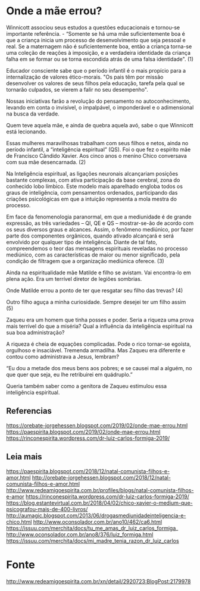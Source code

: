 # Onde a mãe errou?

Winnicott associou seus estudos a questões educacionais e tornou-se importante referência. - “Somente se há uma mãe suficientemente boa é que a criança inicia um processo de desenvolvimento que seja pessoal e real. Se a maternagem não é suficientemente boa, então a criança torna-se uma coleção de reações à imposição, e a verdadeira identidade da criança falha em se formar ou se torna escondida atrás de uma falsa identidade". (1)

Educador consciente sabe que o período infantil é o mais propício para a internalização de valores ético-morais. "Os pais têm por missão desenvolver os valores de seus filhos pela educação, tarefa pela qual se tornarão culpados, se vierem a falir no seu desempenho".

Nossas iniciativas farão a revolução do pensamento no autoconhecimento, levando em conta o invisível, o impalpável, o imponderável e o adimensional na busca da verdade.

Quem teve aquela mãe, e ainda de quebra aquela avó, sabe o que Winnicott está lecionando.

Essas mulheres maravilhosas trabalham com seus filhos e netos, ainda no período infantil, a “inteligência espiritual” (QS). Foi o que fez o espírito mãe de Francisco Cândido Xavier. Aos cinco anos o menino Chico conversava com sua mãe desencarnada. (2)

Na Inteligência espiritual, as ligações neuronais alcançariam posições bastante complexas, com ativa participação da base cerebral, zona do conhecido lobo límbico. Este modelo mais aparelhado engloba todos os graus de inteligência, com pensamentos ordenados, participando das criações psicológicas em que a intuição representa a mola mestra do processo.

  Em face da fenomenologia paranormal, em que a mediunidade é de grande expressão, as três variedades – QI, QE e QS – mostrar-se-ão de acordo com os seus diversos graus e alcances. Assim, o fenômeno mediúnico, por fazer parte dos componentes orgânicos, quando ativado alcançará e será envolvido por qualquer tipo de inteligência. Diante de tal fato, compreendemos o teor das mensagens espirituais reveladas no processo mediúnico, com as características de maior ou menor significado, pela condição de filtragem que a organização mediúnica oferece. (3)

Ainda na espiritualidade mãe Matilde e filho se avistam. Vai encontra-lo em plena ação. Era um terrível diretor de legiões sombrias.

Onde Matilde errou a ponto de ter que resgatar seu filho das trevas? (4)

Outro filho aguça a minha curiosidade. Sempre desejei ter um filho assim (5)

Zaqueu era um homem que tinha posses e poder. Seria a riqueza uma prova mais terrível do que a miséria? Qual a influência da inteligência espiritual na sua boa administração?

A riqueza é cheia de equações complicadas. Pode o rico tornar-se egoísta, orgulhoso e insaciável. Tremenda armadilha. Mas Zaqueu era diferente e contou como administrava a Jesus, lembram?

 “Eu dou a metade dos meus bens aos pobres; e se causei mal a alguém, no que quer que seja, eu lhe retribuirei em quádruplo.”

Queria também saber como a genitora de Zaqueu estimulou essa inteligência espiritual.

## Referencias
https://orebate-jorgehessen.blogspot.com/2019/02/onde-mae-errou.html
https://paespirita.blogspot.com/2019/02/onde-mae-errou.html
https://rinconespirita.wordpress.com/dr-luiz-carlos-formiga-2019/

## Leia mais
https://paespirita.blogspot.com/2018/12/natal-comunista-filhos-e-amor.html
http://orebate-jorgehessen.blogspot.com/2018/12/natal-comunista-filhos-e-amor.html
http://www.redeamigoespirita.com.br/profiles/blogs/natal-comunista-filhos-e-amor
https://rinconespirita.wordpress.com/dr-luiz-carlos-formiga-2019/
https://blog.estantevirtual.com.br/2018/04/02/chico-xavier-o-medium-que-psicografou-mais-de-400-livros/
http://aumagic.blogspot.com/2013/06/drogasmediunidadeinteligencia-e-chico.html
http://www.oconsolador.com.br/ano10/462/ca6.html
https://issuu.com/merchita/docs/tu_me_amas_dr_luiz_carlos_formiga_
http://www.oconsolador.com.br/ano8/376/luiz_formiga.html
https://issuu.com/merchita/docs/mi_madre_tenia_razon_dr_luiz_carlos

# Fonte
http://www.redeamigoespirita.com.br/xn/detail/2920723:BlogPost:2179978
